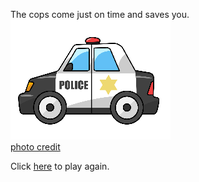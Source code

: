 The cops come just on time and saves you.  
![](cop.png)  
[photo credit](https://www.google.com/)

Click [here](../home/home.md) to play again.   
